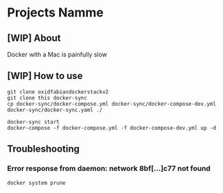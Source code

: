 # Projects Namme

## [WIP] About

Docker with a Mac is painfully slow

## [WIP] How to use
```
git clone oxidfabiandockerstackv2
git clone this docker-sync
cp docker-sync/docker-compose.yml docker-sync/docker-compose-dev.yml docker-sync/docker-sync.yaml ./

docker-sync start
docker-compose -f docker-compose.yml -f docker-compose-dev.yml up -d

```


## Troubleshooting

### Error response from daemon: network 8bf[...]c77 not found
`docker system prune`

